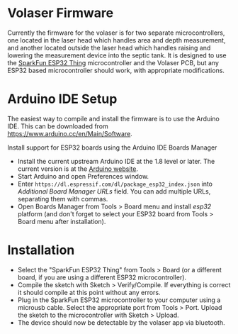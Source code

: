 # Volaser Firmware
Currently the firmware for the volaser is for two separate microcontrollers, one located in the laser head which handles area and depth measurement, and another located outside the laser head which handles raising and lowering the measurement device into the septic tank. It is designed to use the [SparkFun ESP32 Thing](https://www.sparkfun.com/products/13907) microcontroller and the Volaser PCB, but any ESP32 based microcontroller should work, with appropriate modifications.

# Arduino IDE Setup

The easiest way to compile and install the firmware is to use the Arduino IDE. This can be downloaded from https://www.arduino.cc/en/Main/Software. 

Install support for ESP32 boards using the Arduino IDE Boards Manager

- Install the current upstream Arduino IDE at the 1.8 level or later. The current version is at the [Arduino website](http://www.arduino.cc/en/main/software).
- Start Arduino and open Preferences window.
- Enter ```https://dl.espressif.com/dl/package_esp32_index.json``` into *Additional Board Manager URLs* field. You can add multiple URLs, separating them with commas.
- Open Boards Manager from Tools > Board menu and install *esp32* platform (and don't forget to select your ESP32 board from Tools > Board menu after installation).

# Installation
- Select the "SparkFun ESP32 Thing" from Tools > Board (or a different board, if you are using a different ESP32 microcontroller).
- Compile the sketch with Sketch > Verify/Compile. If everything is correct it should compile at this point without any errors.
- Plug in the SparkFun ESP32 microcontroller to your computer using a microusb cable. Select the appropriate port from Tools > Port. Upload the sketch to the microcontroller with Sketch > Upload.
- The device should now be detectable by the volaser app via bluetooth.
